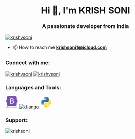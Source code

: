 <h1 align="center">Hi 👋, I'm KRISH SONI</h1>
<h3 align="center">A passionate developer from India</h3>

<p align="left"> <a href="https://twitter.com/krishvsoni" target="blank"><img src="https://img.shields.io/twitter/follow/krishvsoni?logo=twitter&style=for-the-badge" alt="krishvsoni" /></a> </p>

- 📫 How to reach me **krishsoni1@icloud.com**

<h3 align="left">Connect with me:</h3>
<p align="left">
<a href="https://twitter.com/krishvsoni" target="blank"><img align="center" src="https://raw.githubusercontent.com/rahuldkjain/github-profile-readme-generator/master/src/images/icons/Social/twitter.svg" alt="krishvsoni" height="30" width="40" /></a>
<a href="https://instagram.com/krishvsoni" target="blank"><img align="center" src="https://raw.githubusercontent.com/rahuldkjain/github-profile-readme-generator/master/src/images/icons/Social/instagram.svg" alt="krishvsoni" height="30" width="40" /></a>
</p>

<h3 align="left">Languages and Tools:</h3>
<p align="left"> <a href="https://getbootstrap.com" target="_blank" rel="noreferrer"> <img src="https://raw.githubusercontent.com/devicons/devicon/master/icons/bootstrap/bootstrap-plain-wordmark.svg" alt="bootstrap" width="40" height="40"/> </a> <a href="https://www.djangoproject.com/" target="_blank" rel="noreferrer"> <img src="https://cdn.worldvectorlogo.com/logos/django.svg" alt="django" width="40" height="40"/> </a> <a href="https://www.python.org" target="_blank" rel="noreferrer"> <img src="https://raw.githubusercontent.com/devicons/devicon/master/icons/python/python-original.svg" alt="python" width="40" height="40"/> </a> </p>


<h3 align="left">Support:</h3>
<p><a href="https://ko-fi.com/krishsoni"> <img align="left" src="https://cdn.ko-fi.com/cdn/kofi3.png?v=3" height="50" width="210" alt="krishsoni" /></a></p><br><br>

